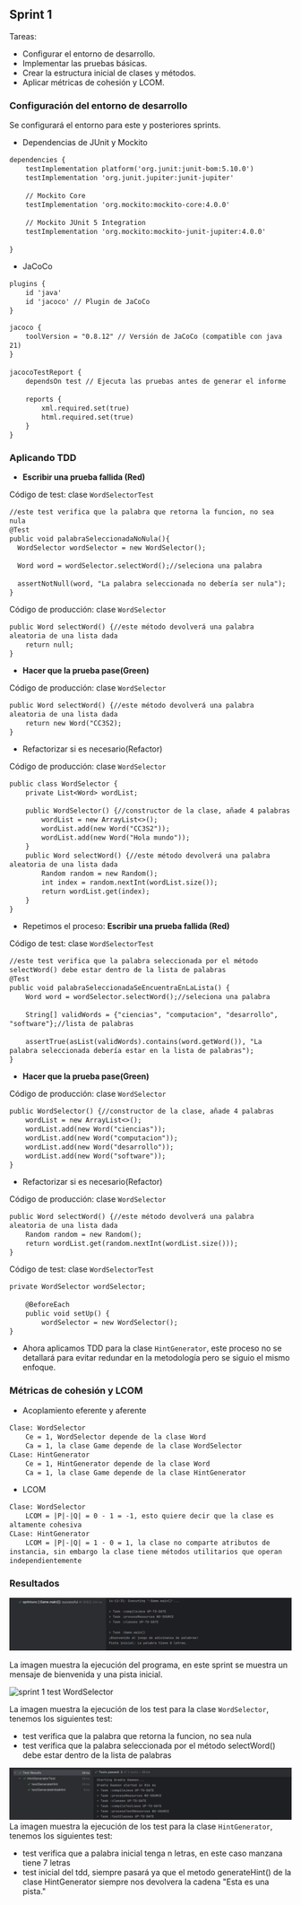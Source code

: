 ## Sprint 1

Tareas:
* Configurar el entorno de desarrollo.
* Implementar las pruebas básicas.
* Crear la estructura inicial de clases y métodos.
* Aplicar métricas de cohesión y LCOM.

### Configuración del entorno de desarrollo

Se configurará el entorno para este y posteriores sprints.

* Dependencias de JUnit y Mockito

```
dependencies {
    testImplementation platform('org.junit:junit-bom:5.10.0')
    testImplementation 'org.junit.jupiter:junit-jupiter'
    
    // Mockito Core
    testImplementation 'org.mockito:mockito-core:4.0.0'

    // Mockito JUnit 5 Integration
    testImplementation 'org.mockito:mockito-junit-jupiter:4.0.0'

}
```
* JaCoCo
```
plugins {
    id 'java'
    id 'jacoco' // Plugin de JaCoCo
}
```
```
jacoco {
    toolVersion = "0.8.12" // Versión de JaCoCo (compatible con java 21)
}

jacocoTestReport {
    dependsOn test // Ejecuta las pruebas antes de generar el informe

    reports {
        xml.required.set(true)
        html.required.set(true)
    }
}
```

### Aplicando TDD

* **Escribir una prueba fallida (Red)**

Código de test: clase `WordSelectorTest`
```
//este test verifica que la palabra que retorna la funcion, no sea nula
@Test
public void palabraSeleccionadaNoNula(){
  WordSelector wordSelector = new WordSelector();
  
  Word word = wordSelector.selectWord();//seleciona una palabra

  assertNotNull(word, "La palabra seleccionada no debería ser nula");
}
```

Código de producción: clase `WordSelector`
```
public Word selectWord() {//este método devolverá una palabra aleatoria de una lista dada
    return null;
}
```

* **Hacer que la prueba pase(Green)**

Código de producción: clase `WordSelector`
```
public Word selectWord() {//este método devolverá una palabra aleatoria de una lista dada
    return new Word("CC3S2);
}
```

* Refactorizar si es necesario(Refactor)

Código de producción: clase `WordSelector`
```
public class WordSelector {
    private List<Word> wordList;

    public WordSelector() {//constructor de la clase, añade 4 palabras
        wordList = new ArrayList<>();
        wordList.add(new Word("CC3S2"));
        wordList.add(new Word("Hola mundo"));
    }
    public Word selectWord() {//este método devolverá una palabra aleatoria de una lista dada
        Random random = new Random();
        int index = random.nextInt(wordList.size());
        return wordList.get(index);
    }
}
```
* Repetimos el proceso: **Escribir una prueba fallida (Red)**

Código de test: clase `WordSelectorTest`
```
//este test verifica que la palabra seleccionada por el método selectWord() debe estar dentro de la lista de palabras
@Test
public void palabraSeleccionadaSeEncuentraEnLaLista() {
    Word word = wordSelector.selectWord();//seleciona una palabra

    String[] validWords = {"ciencias", "computacion", "desarrollo", "software"};//lista de palabras

    assertTrue(asList(validWords).contains(word.getWord()), "La palabra seleccionada debería estar en la lista de palabras");
}
```
* **Hacer que la prueba pase(Green)**

Código de producción: clase `WordSelector`
```
public WordSelector() {//constructor de la clase, añade 4 palabras
    wordList = new ArrayList<>();
    wordList.add(new Word("ciencias"));
    wordList.add(new Word("computacion"));
    wordList.add(new Word("desarrollo"));
    wordList.add(new Word("software"));
}
```
* Refactorizar si es necesario(Refactor)

Código de producción: clase `WordSelector`
```
public Word selectWord() {//este método devolverá una palabra aleatoria de una lista dada
    Random random = new Random();
    return wordList.get(random.nextInt(wordList.size()));
}
```
Código de test: clase `WordSelectorTest`
```
private WordSelector wordSelector;

    @BeforeEach
    public void setUp() {
        wordSelector = new WordSelector();
}
```

* Ahora aplicamos TDD para la clase `HintGenerator`, este proceso no se detallará
para evitar redundar en la metodología pero se siguio el mismo enfoque.

### Métricas de cohesión y LCOM

* Acoplamiento eferente y aferente
```
Clase: WordSelector
    Ce = 1, WordSelector depende de la clase Word
    Ca = 1, la clase Game depende de la clase WordSelector
CLase: HintGenerator
    Ce = 1, HintGenerator depende de la clase Word
    Ca = 1, la clase Game depende de la clase HintGenerator
```
* LCOM
```
Clase: WordSelector
    LCOM = |P|-|Q| = 0 - 1 = -1, esto quiere decir que la clase es altamente cohesiva
CLase: HintGenerator
    LCOM = |P|-|Q| = 1 - 0 = 1, la clase no comparte atributos de instancia, sin embargo la clase tiene métodos utilitarios que operan independientemente
```

### Resultados

![sprint 1 consola](../img/sprint1consola.png)

La imagen muestra la ejecución del programa, en este sprint se muestra un mensaje de bienvenida y una pista inicial.

![sprint 1 test WordSelector](../img/sprint1.test1.png)

La imagen muestra la ejecución de los test para la clase `WordSelector`, tenemos los siguientes test:
* test verifica que la palabra que retorna la funcion, no sea nula
* test verifica que la palabra seleccionada por el método selectWord() debe estar dentro de la lista de palabras

![sprint 1 test HintGenerator](../img/sprint1test2.png)
La imagen muestra la ejecución de los test para la clase `HintGenerator`, tenemos los siguientes test:
* test verifica que a palabra inicial tenga n letras, en este caso manzana tiene 7 letras
* test inicial del tdd, siempre pasará ya que el metodo generateHint() de la clase HintGenerator siempre nos devolvera
la cadena "Esta es una pista."
